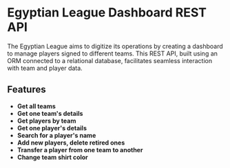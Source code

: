 # Egyptian League Dashboard REST API

The Egyptian League aims to digitize its operations by creating a dashboard to manage players signed to different teams. This REST API, built using an ORM connected to a relational database, facilitates seamless interaction with team and player data.

## Features

- **Get all teams**
- **Get one team's details**
- **Get players by team**
- **Get one player's details**
- **Search for a player's name**
- **Add new players, delete retired ones**
- **Transfer a player from one team to another**
- **Change team shirt color**